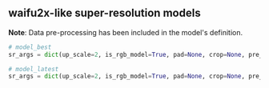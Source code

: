 ## waifu2x-like super-resolution models

**Note**: Data pre-processing has been included in the model's definition.

```python
# model_best
sr_args = dict(up_scale=2, is_rgb_model=True, pad=None, crop=None, pre_upscale=False)

# model_latest
sr_args = dict(up_scale=2, is_rgb_model=True, pad=None, crop=None, pre_upscale=False)
```
